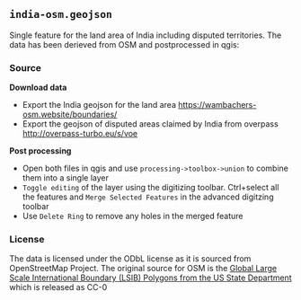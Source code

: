 ## `india-osm.geojson`

Single feature for the land area of India including disputed territories. The data has been derieved from OSM and postprocessed in qgis:

### Source

**Download data**
- Export the India geojson for the land area https://wambachers-osm.website/boundaries/
- Export the geojson of disputed areas claimed by India from overpass http://overpass-turbo.eu/s/voe 

**Post processing**
- Open both files in qgis and use `processing->toolbox->union` to combine them into a single layer
- `Toggle editing` of the layer using the digitizing toolbar. Ctrl+select all the features and `Merge Selected Features` in the advanced digitzing toolbar
- Use `Delete Ring` to remove any holes in the merged feature

### License

The data is licensed under the ODbL license as it is sourced from OpenStreetMap Project. The original source for OSM is the [Global Large Scale International Boundary (LSIB) Polygons from the US State Department](https://catalog.data.gov/dataset/global-lsib-polygons-detailed-2017dec29) which is released as CC-0
